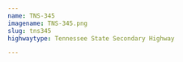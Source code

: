 ```yaml
---
name: TNS-345
imagename: TNS-345.png
slug: tns345
highwaytype: Tennessee State Secondary Highway

---
```

